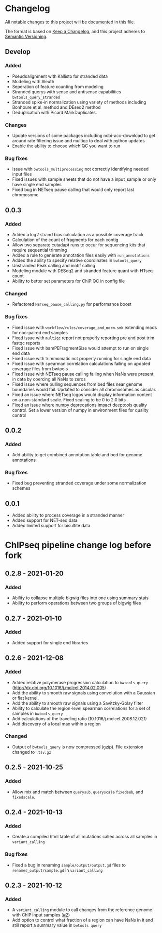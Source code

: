 # Changelog

All notable changes to this project will be documented in this file.

The format is based on [Keep a Changelog](https://keepachangelog.com/en/1.0.0/),
and this project adheres to [Semantic Versioning](https://semver.org/spec/v2.0.0.html).

## Develop

### Added
- Pseudoalignment with Kallisto for stranded data
- Modeling with Sleuth
- Seperation of feature counting from modeling
- Stranded querys with sense and antisense capabilities `bwtools_query_stranded`
- Stranded spike-in normalization using variety of methods including Bonhoure et
  al. method and DEseq2 method
- Deduplication with Picard MarkDuplicates.

### Changes
- Update versions of some packages including ncbi-acc-download to get around
  rate filtering issue and multiqc to deal with python updates
- Enable the ability to choose which QC you want to run

### Bug fixes
- Issue with `bwtools_multiprocessing` not correctly identifying needed input
  files
- Fixed issues with sample sheets that do not have a input_sample or only have
  single end samples
- Fixed bug in NETseq pause calling that would only report last chromosome

## 0.0.3

### Added
- Added a log2 strand bias calculation as a possible coverage track
- Calculation of the count of fragments for each contig
- Allow two separate cutadapt runs to occur for sequencing kits that require
  sequential trimming
- Added a rule to generate annotation files easily with `run_annotations`
- Added the ability to specify relative coordinates in `bwtools_query`
- Unstranded Peak calling and motif calling
- Modeling module with DESeq2 and stranded feature quant with HTseq-count
- Ability to better set parameters for ChIP QC in config file

### Changed
- Refactored `NETseq_pause_calling.py` for performance boost

### Bug fixes
- Fixed issue with `workflow/rules/coverage_and_norm.smk` extending reads for
  non-paired end samples
- Fixed issue with `multiqc` report not properly reporting pre and post trim
  fastqc reports
- Fixed issue with bamPEFragmentSize would attempt to run on single end data
- Fixed issue with trimmomatic not properly running for single end data
- Fixed issue with spearman correlation calculations failing on updated coverage
  files from bwtools
- Fixed issue with NETseq pause calling failing when NaNs were present in data
  by coercing all NaNs to zeros
- Fixed issue where pulling sequences from bed files near genome boundaries
  would fail. Updated to consider all chromosomes as circular.
- Fixed an issue where NETseq logos would display information content on
  a non-standard scale. Fixed scaling to be 0 to 2.0 bits
- Fixed an issue where numpy deprecations impact deeptools quality control. Set
  a lower version of numpy in environment files for quality control

## 0.0.2

### Added
- Add ability to get combined annotation table and bed for genome annotations

### Bug fixes
- Fixed bug preventing stranded coverage under some normalization schemes

## 0.0.1
- Added ability to process coverage in a stranded manner
- Added support for NET-seq data
- Added limited support for bisulfite data


# ChIPseq pipeline change log before fork

## 0.2.8 - 2021-01-20

### Added
- Ability to collapse multiple bigwig files into one using summary stats
- Ability to perform operations between two groups of bigwig files

## 0.2.7 - 2021-01-10

### Added
- Added support for single end libraries

## 0.2.6 - 2021-12-08

### Added
- Added relative polymerase progression calculation to `bwtools_query` (http://dx.doi.org/10.1016/j.molcel.2014.02.005)
- Add the ability to smooth raw signals using convolution with a Gaussian or flat kernel. 
- Add the ability to smooth raw signals using a Savitzky-Golay filter
- Ability to calculate the region-level spearman correlations for a set of samples in `bwtools_query`
- Add calculations of the traveling ratio (10.1016/j.molcel.2008.12.021)
- Add discovery of a local max within a region

### Changed
- Output of `bwtools_query` is now compressed (gzip). File extension changed to `.tsv.gz`

## 0.2.5 - 2021-10-25

### Added
- Allow mix and match between `querysub`, `queryscale` `fixedsub`, and `fixedscale`.

## 0.2.4 - 2021-10-13

### Added
- Create a compiled html table of all mutations called across all samples in `variant_calling`

### Bug fixes
- Fixed a bug in renaming `sample/output/output.gd` files to `renamed_output/sample.gd` in `variant_calling`

## 0.2.3 - 2021-10-12

### Added
- A `variant_calling` module to call changes from the reference genome with ChIP input samples ([#2](https://github.com/mikewolfe/ChIPseq_pipeline/issues/2))
- Add option to control what fraction of a region can have NaNs in it and still report a summary value in `bwtools query`

